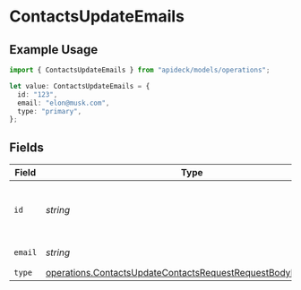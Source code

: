 # ContactsUpdateEmails

## Example Usage

```typescript
import { ContactsUpdateEmails } from "apideck/models/operations";

let value: ContactsUpdateEmails = {
  id: "123",
  email: "elon@musk.com",
  type: "primary",
};
```

## Fields

| Field                                                                                                                                          | Type                                                                                                                                           | Required                                                                                                                                       | Description                                                                                                                                    | Example                                                                                                                                        |
| ---------------------------------------------------------------------------------------------------------------------------------------------- | ---------------------------------------------------------------------------------------------------------------------------------------------- | ---------------------------------------------------------------------------------------------------------------------------------------------- | ---------------------------------------------------------------------------------------------------------------------------------------------- | ---------------------------------------------------------------------------------------------------------------------------------------------- |
| `id`                                                                                                                                           | *string*                                                                                                                                       | :heavy_minus_sign:                                                                                                                             | Unique identifier for the email address                                                                                                        | 123                                                                                                                                            |
| `email`                                                                                                                                        | *string*                                                                                                                                       | :heavy_check_mark:                                                                                                                             | Email address                                                                                                                                  | elon@musk.com                                                                                                                                  |
| `type`                                                                                                                                         | [operations.ContactsUpdateContactsRequestRequestBodyEmailsType](../../models/operations/contactsupdatecontactsrequestrequestbodyemailstype.md) | :heavy_minus_sign:                                                                                                                             | Email type                                                                                                                                     | primary                                                                                                                                        |